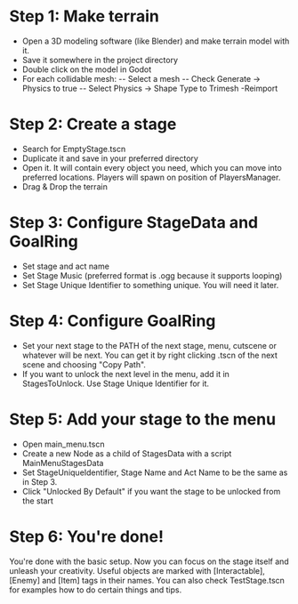 # Step 1: Make terrain
- Open a 3D modeling software (like Blender) and make terrain model with it.
- Save it somewhere in the project directory
- Double click on the model in Godot
- For each collidable mesh:
-- Select a mesh
-- Check Generate -> Physics to true
-- Select Physics -> Shape Type to Trimesh
-Reimport

# Step 2: Create a stage
- Search for EmptyStage.tscn
- Duplicate it and save in your preferred directory
- Open it. It will contain every object you need, which you can move into preferred locations. Players will spawn on position of PlayersManager.
- Drag & Drop the terrain

# Step 3: Configure StageData and GoalRing
- Set stage and act name
- Set Stage Music (preferred format is .ogg because it supports looping)
- Set Stage Unique Identifier to something unique. You will need it later.

# Step 4: Configure GoalRing
- Set your next stage to the PATH of the next stage, menu, cutscene or whatever will be next. You can get it by right clicking .tscn of the next scene and choosing "Copy Path".
- If you want to unlock the next level in the menu, add it in StagesToUnlock. Use Stage Unique Identifier for it.

# Step 5: Add your stage to the menu
- Open main_menu.tscn
- Create a new Node as a child of StagesData with a script MainMenuStagesData
- Set StageUniqueIdentifier, Stage Name and Act Name to be the same as in Step 3.
- Click "Unlocked By Default" if you want the stage to be unlocked from the start

# Step 6: You're done!
You're done with the basic setup. Now you can focus on the stage itself and unleash your creativity.
Useful objects are marked with [Interactable], [Enemy] and [Item] tags in their names.
You can also check TestStage.tscn for examples how to do certain things and tips.

